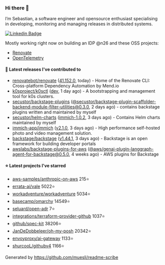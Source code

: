 ### Hi there 👋

I’m Sebastian, a software engineer and opensource enthusiast specialising in developing, monitoring and managing releases in distributed systems.    

[![Linkedin Badge](https://img.shields.io/badge/-LinkedIn-blue?style=flat&logo=Linkedin&logoColor=white&link=https://www.linkedin.com/in/sebastian-poxhofer/)](https://www.linkedin.com/in/sebastian-poxhofer/)

Mostly working right now on building an IDP @n26 and these OSS projects:
- [Renovate](https://github.com/renovatebot/renovate)
- [OpenTelemetry](https://github.com/open-telemetry)



#### 🚀 Latest releases I've contributed to

- [renovatebot/renovate](https://github.com/renovatebot/renovate) ([41.152.0](https://github.com/renovatebot/renovate/releases/tag/41.152.0), today) - Home of the Renovate CLI: Cross-platform Dependency Automation by Mend.io
- [k0sproject/k0sctl](https://github.com/k0sproject/k0sctl) ([dev](https://github.com/k0sproject/k0sctl/releases/tag/dev), 1 day ago) - A bootstrapping and management tool for k0s clusters.
- [secustor/backstage-plugins](https://github.com/secustor/backstage-plugins) ([@secustor/backstage-plugin-scaffolder-backend-module-filter-utilities@0.3.0](https://github.com/secustor/backstage-plugins/releases/tag/%40secustor/backstage-plugin-scaffolder-backend-module-filter-utilities%400.3.0), 2 days ago) - contains backstage plugins written and maintained by myself
- [secustor/helm-charts](https://github.com/secustor/helm-charts) ([immich-1.0.2](https://github.com/secustor/helm-charts/releases/tag/immich-1.0.2), 3 days ago) - Contains Helm charts maintained by myself
- [immich-app/immich](https://github.com/immich-app/immich) ([v2.1.0](https://github.com/immich-app/immich/releases/tag/v2.1.0), 3 days ago) - High performance self-hosted photo and video management solution.
- [backstage/backstage](https://github.com/backstage/backstage) ([v1.44.1](https://github.com/backstage/backstage/releases/tag/v1.44.1), 3 days ago) - Backstage is an open framework for building developer portals
- [awslabs/backstage-plugins-for-aws](https://github.com/awslabs/backstage-plugins-for-aws) ([@aws/genai-plugin-langgraph-agent-for-backstage@0.5.0](https://github.com/awslabs/backstage-plugins-for-aws/releases/tag/%40aws/genai-plugin-langgraph-agent-for-backstage%400.5.0), 4 weeks ago) - AWS plugins for Backstage

#### ⭐ Latest projects I've starred

- [aws-samples/anthropic-on-aws](https://github.com/aws-samples/anthropic-on-aws) 215⭐
- [errata-ai/vale](https://github.com/errata-ai/vale) 5022⭐
- [workadventure/workadventure](https://github.com/workadventure/workadventure) 5034⭐
- [basecamp/omarchy](https://github.com/basecamp/omarchy) 14549⭐
- [seluard/open-adr](https://github.com/seluard/open-adr) 7⭐
- [integrations/terraform-provider-github](https://github.com/integrations/terraform-provider-github) 1037⭐
- [github/spec-kit](https://github.com/github/spec-kit) 38206⭐
- [JanDeDobbeleer/oh-my-posh](https://github.com/JanDeDobbeleer/oh-my-posh) 20342⭐
- [envoyproxy/ai-gateway](https://github.com/envoyproxy/ai-gateway) 1133⭐
- [shurcooL/githubv4](https://github.com/shurcooL/githubv4) 1166⭐



Generated by https://github.com/muesli/readme-scribe
